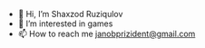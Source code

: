 - 👋 Hi, I’m Shaxzod Ruziqulov
- 👀 I’m interested in games
- 📫 How to reach me janobprizident@gmail.com

<!---
ShaxzodR/ShaxzodR is a ✨ special ✨ repository because its `README.md` (this file) appears on your GitHub profile.
You can click the Preview link to take a look at your changes.
--->
